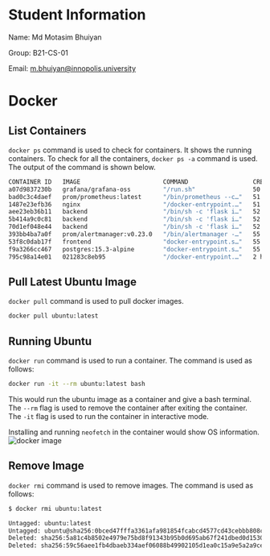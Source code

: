 # Student Information
Name: Md Motasim Bhuiyan

Group: B21-CS-01

Email: m.bhuiyan@innopolis.university

# Docker
## List Containers
`docker ps` command is used to check for containers. It shows the running containers. To check for all the containers, `docker ps -a` command is used. The output of the command is shown below.
```bash
CONTAINER ID   IMAGE                       COMMAND                  CREATED          STATUS                        PORTS                  NAMES
a07d9837230b   grafana/grafana-oss         "/run.sh"                50 seconds ago   Created                                              grafana
bad0c3c4daef   prom/prometheus:latest      "/bin/prometheus --c…"   51 seconds ago   Created                                              prometheus
1487e23efb36   nginx                       "/docker-entrypoint.…"   51 seconds ago   Created                                              petro-nginx-1
aee23eb36b11   backend                     "/bin/sh -c 'flask i…"   52 seconds ago   Created                                              petro-backend_3-1
5b414a9c0c81   backend                     "/bin/sh -c 'flask i…"   52 seconds ago   Created                                              petro-backend_2-1
70d1ef048e44   backend                     "/bin/sh -c 'flask i…"   52 seconds ago   Created                                              petro-backend_1-1
393bb4ba7a0f   prom/alertmanager:v0.23.0   "/bin/alertmanager -…"   55 seconds ago   Exited (0) 26 seconds ago                            petro-alertmanager-1
53f8c0dab17f   frontend                    "docker-entrypoint.s…"   55 seconds ago   Exited (0) 26 seconds ago                            petro-frontend-1
f9a3266cc467   postgres:15.3-alpine        "docker-entrypoint.s…"   55 seconds ago   Exited (137) 17 seconds ago                          petro-postgresql-1
795c98a14e01   021283c8eb95                "/docker-entrypoint.…"   2 hours ago      Exited (255) 3 minutes ago    0.0.0.0:8080->80/tcp   tutorial
```

## Pull Latest Ubuntu Image
`docker pull` command is used to pull docker images.
```bash
docker pull ubuntu:latest
```

## Running Ubuntu
`docker run` command is used to run a container. The command is used as follows:

```bash
docker run -it --rm ubuntu:latest bash
```
This would run the ubuntu image as a container and give a bash terminal. The `--rm` flag is used to remove the container after exiting the container. The `-it` flag is used to run the container in interactive mode.

Installing and running `neofetch` in the container would show OS information.
![docker image](https://i.postimg.cc/HLKhq0gX/image.png)

## Remove Image
`docker rmi` command is used to remove images. The command is used as follows:
```bash
$ docker rmi ubuntu:latest

Untagged: ubuntu:latest
Untagged: ubuntu@sha256:0bced47fffa3361afa981854fcabcd4577cd43cebbb808cea2b1f33a3dd7f508
Deleted: sha256:5a81c4b8502e4979e75bd8f91343b95b0d695ab67f241dbed0d1530a35bde1eb
Deleted: sha256:59c56aee1fb4dbaeb334aef06088b49902105d1ea0c15a9e5a2a9ce560fa4c5d
```